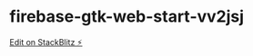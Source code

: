 # firebase-gtk-web-start-vv2jsj

[Edit on StackBlitz ⚡️](https://stackblitz.com/edit/firebase-gtk-web-start-vv2jsj)